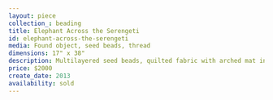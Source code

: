 ```yaml
---
layout: piece
collection_: beading
title: Elephant Across the Serengeti
id: elephant-across-the-serengeti
media: Found object, seed beads, thread
dimensions: 17" x 38"
description: Multilayered seed beads, quilted fabric with arched mat in glassed cherry wood frame six inches in depth.
price: $2000
create_date: 2013
availability: sold
---
```

